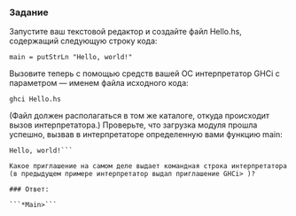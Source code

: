 ### Задание

Запустите ваш текстовой редактор и создайте файл Hello.hs, содержащий следующую строку кода:

```main = putStrLn "Hello, world!"```

Вызовите теперь с помощью средств вашей ОС интерпретатор GHCi c параметром — именем файла исходного кода:

```ghci Hello.hs```

(Файл должен располагаться в том же каталоге, откуда происходит вызов интерпретатора.) Проверьте, что загрузка модуля прошла успешно, вызвав в интерпретаторе определенную вами функцию main:

```GHCi> main
Hello, world!```

Какое приглашение на самом деле выдает командная строка интерпретатора (в предыдущем примере интерпретатор выдал приглашение GHCi> )?

### Ответ:

```*Main>```
